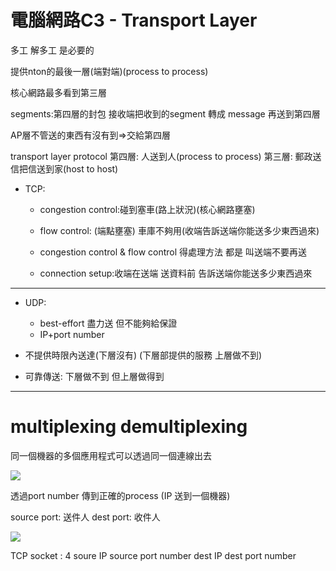 電腦網路C3 - Transport Layer
=====

多工 解多工 是必要的

提供nton的最後一層(端對端)(process to process)

核心網路最多看到第三層

segments:第四層的封包
接收端把收到的segment 轉成 message 再送到第四層

AP層不管送的東西有沒有到=>交給第四層

transport layer protocol
第四層: 人送到人(process to process)
第三層: 郵政送信把信送到家(host to host)
- TCP:
    - congestion control:碰到塞車(路上狀況)(核心網路壅塞)

    - flow control: (端點壅塞) 車庫不夠用(收端告訴送端你能送多少東西過來)

    - congestion control & flow control 得處理方法 都是 叫送端不要再送

    - connection setup:收端在送端 送資料前 告訴送端你能送多少東西過來
    
----
- UDP:
    - best-effort 盡力送 但不能夠給保證
    - IP+port number

- 不提供時限內送達(下層沒有) (下層部提供的服務 上層做不到)
- 可靠傳送: 下層做不到 但上層做得到

---------------
multiplexing demultiplexing
=====
同一個機器的多個應用程式可以透過同一個連線出去

![](https://s3-ap-northeast-1.amazonaws.com/g0v-hackmd-images/uploads/upload_8c3ea7cc67991c6812dad057c51371e4.png)

透過port number 傳到正確的process (IP 送到一個機器)

source port: 送件人
dest port: 收件人

![](https://s3-ap-northeast-1.amazonaws.com/g0v-hackmd-images/uploads/upload_9753e46002897252c22e5ab1518c7d8c.png)

TCP socket : 4 
soure IP 
source port number
dest IP 
dest port number